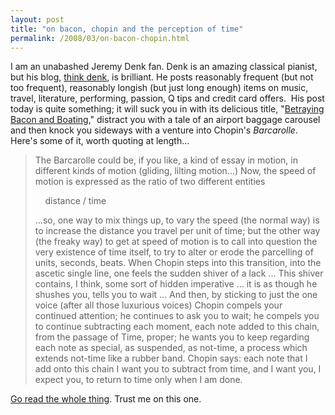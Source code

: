 ```yaml
---
layout: post
title: "on bacon, chopin and the perception of time"
permalink: /2008/03/on-bacon-chopin.html
---
```


<p>I am an unabashed Jeremy Denk fan. Denk is an amazing classical pianist, but his blog, <a href="http://jeremydenk.net/blog/">think denk</a>, is brilliant. He posts reasonably frequent (but not too frequent), reasonably longish (but just long enough) items on music, travel, literature, performing, passion, Q tips and credit card offers.&nbsp; His post today is quite something; it will suck you in with its delicious title, &quot;<a href="http://jeremydenk.net/blog/2008/03/19/betraying-bacon-and-boating/">Betraying Bacon and Boating</a>,&quot; distract you with a tale of an airport baggage carousel and then knock you sideways with a venture into Chopin's <em>Barcarolle</em>.&nbsp; Here's some of it, worth quoting at length...</p><blockquote><p>The Barcarolle could be, if you like, a kind of essay in motion, in different kinds of motion (gliding, lilting motion...) Now, the speed of motion is expressed as the ratio of two different entities</p>

<p>&nbsp; &nbsp; distance / time</p>

<p>...so, one way to mix things up, to vary the speed (the normal way) is to increase the distance you travel per unit of time; but the other way (the freaky way) to get at speed of motion is to call into question the very existence of time itself, to try to alter or erode the parcelling of units, seconds, beats. When Chopin steps into this transition, into the ascetic single line, one feels the sudden shiver of a lack ... This shiver contains, I think, some sort of hidden imperative ... it is as though he shushes you, tells you to wait ... And then, by sticking to just the one voice (after all those luxurious voices) Chopin compels your continued attention; he continues to ask you to wait; he compels you to continue subtracting each moment, each note added to this chain, from the passage of Time, proper; he wants you to keep regarding each note as special, as suspended, as not-time, a process which extends not-time like a rubber band. Chopin says: each note that I add onto this chain I want you to subtract from time, and I want you, I expect you, to return to time only when I am done.</p></blockquote><p><a href="http://jeremydenk.net/blog/2008/03/19/betraying-bacon-and-boating/">Go read the whole thing</a>. Trust me on this one.</p>



